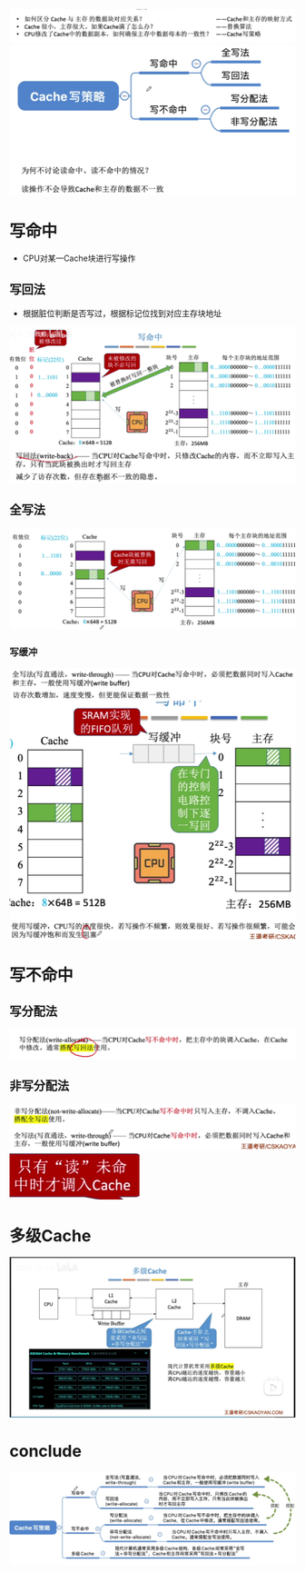 

![输入图片说明](/imgs/2025-08-09/jlpokrIASmfeu8rP.png)
![输入图片说明](/imgs/2025-08-10/GGQdppX9nbbPOQVY.png)

# 写命中
- CPU对某一Cache块进行写操作
## 写回法
- 根据脏位判断是否写过，根据标记位找到对应主存块地址

![输入图片说明](/imgs/2025-08-10/G73neHht1V7y0W7I.png)
![输入图片说明](/imgs/2025-08-10/6bUMZSujQgcMmAVh.png)


## 全写法
![输入图片说明](/imgs/2025-08-10/t6EPqqpEKgMLfF0D.png)
### 写缓冲
![输入图片说明](/imgs/2025-08-10/bBB8lZ3uuxax21Xd.png)
![输入图片说明](/imgs/2025-08-10/r17engfDJA4QAj8z.png)
![输入图片说明](/imgs/2025-08-10/CeBkVrDErxLrycxi.png)
# 写不命中
## 写分配法

![输入图片说明](/imgs/2025-08-10/2gBEWblzYntU9uj8.png)

## 非写分配法
![输入图片说明](/imgs/2025-08-10/FDUgQ5VZGVRSMQq3.png)
![输入图片说明](/imgs/2025-08-10/JOh3guZhFj7XZ8D4.png)


# 多级Cache
![输入图片说明](/imgs/2025-08-10/hqMp5K06A9PhJLO2.png)

# conclude
![输入图片说明](/imgs/2025-08-10/CZd4clZRn6AzlDMi.png)
<!--stackedit_data:
eyJoaXN0b3J5IjpbNDc2NzY4MzA4XX0=
-->